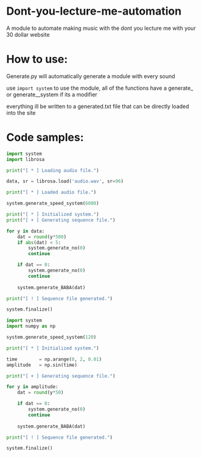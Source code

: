 # Dont-you-lecture-me-automation
A module to automate making music with the dont you lecture me with your 30 dollar website


# How to use:
Generate.py will automatically generate a module with every sound

use `import system` to use the module, all of the functions have a generate_<SOUNDNAME> or generate_<FUNCTION>_system if its a modifier

everything ill be written to a generated.txt file that can be directly loaded into the site
  
  
# Code samples:
  
```py
import system
import librosa

print("[ * ] Loading audio file.")

data, sr = librosa.load('audio.wav', sr=96)

print("[ * ] Loaded audio file.")

system.generate_speed_system(6080)

print("[ * ] Initialized system.")
print("[ + ] Generating sequence file.")

for y in data:
    dat = round(y*500)
    if abs(dat) < 5:
        system.generate_no(0)
        continue

    if dat == 0:
        system.generate_no(0)
        continue
    
    system.generate_BABA(dat)

print("[ ! ] Sequence file generated.")

system.finalize()
```
```py
import system
import numpy as np

system.generate_speed_system(120)

print("[ * ] Initialized system.")

time        = np.arange(0, 2, 0.01)
amplitude   = np.sin(time)

print("[ + ] Generating sequence file.")

for y in amplitude:
    dat = round(y*50)

    if dat == 0:
        system.generate_no(0)
        continue
    
    system.generate_BABA(dat)

print("[ ! ] Sequence file generated.")

system.finalize()
```
